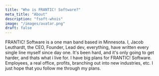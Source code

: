 ```yaml
---
title: "Who is FRANTIC! Software?"
meta_title: "About"
description: "fsoft-whois"
image: "/images/avatar.png"
draft: false
---
```


FRANTIC! Software is a one man band based in Minnesota. I, Jacob Leuthardt, the CEO, Founder, Lead dev, everything, have written every single line myself since day one. It's been hard, and it's only going to get harder, and thats what i live for. I have big plans for FRANTIC! Software. Employees, a real office, profits, branching out into new industries, etc. I just hope that you follow me through my plans.
